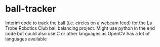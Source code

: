 # ball-tracker
Interim code to track the ball (i.e. circles on a webcam feed) for the La Trobe Robotics Club ball balancing project. Might use python in the end code but could also use C or other languages as OpenCV has a lot of languages available
